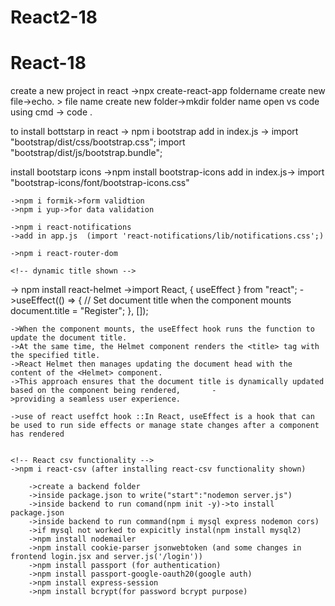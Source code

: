 # React2-18

# React-18
create a new project in react ->npx create-react-app foldername
    create new file->echo. > file name
    create new folder->mkdir folder name
    open vs code using cmd -> code .

to install bottstarp in react -> npm i bootstrap
    add in index.js ->
    import "bootstrap/dist/css/bootstrap.css";
    import "bootstrap/dist/js/bootstrap.bundle";


install bootstarp icons ->npm install bootstrap-icons
    add in index.js-> import "bootstrap-icons/font/bootstrap-icons.css"


<!-- using form validation and data validation -->
    ->npm i formik->form validtion
    ->npm i yup->for data validation

<!-- for notification     -->
    ->npm i react-notifications
    ->add in app.js  (import 'react-notifications/lib/notifications.css';)

<!-- for navigating purpose to install -->
    ->npm i react-router-dom

    <!-- dynamic title shown -->
   -> npm install react-helmet
   ->import React, { useEffect } from "react";
   ->useEffect(() => {
    // Set document title when the component mounts
    document.title = "Register";
  }, []);
  <!-- how it works -->
    ->When the component mounts, the useEffect hook runs the function to update the document title.
    ->At the same time, the Helmet component renders the <title> tag with the specified title.
    ->React Helmet then manages updating the document head with the content of the <Helmet> component.
    ->This approach ensures that the document title is dynamically updated based on the component being rendered,       -
    >providing a seamless user experience.

    ->use of react useffct hook ::In React, useEffect is a hook that can be used to run side effects or manage state changes after a component has rendered


    <!-- React csv functionality -->
    ->npm i react-csv (after installing react-csv functionality shown)


<!--create a backend  -->
        ->create a backend folder
        ->inside package.json to write("start":"nodemon server.js")
        ->inside backend to run comand(npm init -y)->to install package.json
        ->inside backend to run command(npm i mysql express nodemon cors)
        ->if mysql not worked to expicitly instal(npm install mysql2)
        ->npm install nodemailer
        ->npm install cookie-parser jsonwebtoken (and some changes in frontend login.jsx and server.js('/login'))
        ->npm install passport (for authentication)
        ->npm install passport-google-oauth20(google auth)
        ->npm install express-session
        ->npm install bcrypt(for password bcrypt purpose)
            